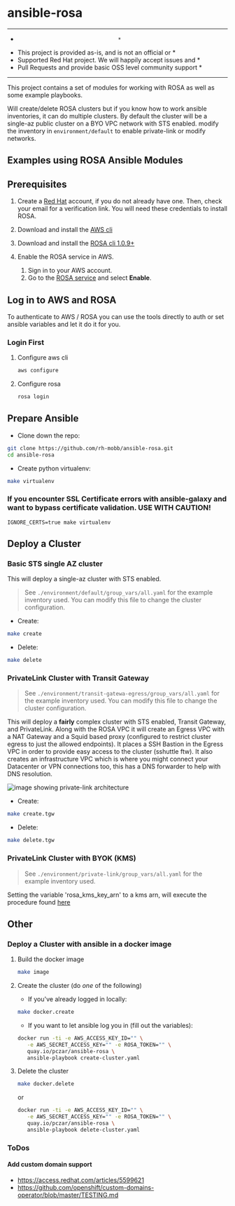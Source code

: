 # ansible-rosa

*******************************************************************
* 							          *
*  This project is provided as-is, and is not an official or      *
*  Supported Red Hat project. We will happily accept issues and   *
*  Pull Requests and provide basic OSS level community support    *
*******************************************************************

This project contains a set of modules for working with ROSA as well as some example playbooks.

Will create/delete ROSA clusters but if you know how to work ansible inventories, it can do multiple clusters. By default the cluster will be a single-az public cluster on a BYO VPC network with STS enabled.  modify the inventory in `environment/default` to enable private-link or modify networks.


## Examples using ROSA Ansible Modules

## Prerequisites

1. Create a [Red Hat](https://cloud.redhat.com) account, if you do not already have one. Then, check your email for a verification link. You will need these credentials to install ROSA.

1. Download and install the [AWS cli](https://aws.amazon.com/cli/)

1. Download and install the [ROSA cli 1.0.9+](https://github.com/openshift/rosa/releases/tag/v1.0.9)

1. Enable the ROSA service in AWS.

    1. Sign in to your AWS account.
    1. Go to the [ROSA service](https://console.aws.amazon.com/rosa/) and select **Enable**.

## Log in to AWS and ROSA

To authenticate to AWS / ROSA you can use the tools directly to auth or set ansible variables and let it do it for you.

### Login First

1. Configure aws cli

    ```bash
    aws configure
    ```

2. Configure rosa

    ```bash
    rosa login
    ```

## Prepare Ansible

* Clone down the repo:

```bash
git clone https://github.com/rh-mobb/ansible-rosa.git
cd ansible-rosa
```

* Create python virtualenv:

```bash
make virtualenv
```

### If you encounter SSL Certificate errors with ansible-galaxy and want to bypass certificate validation. USE WITH CAUTION!

```
IGNORE_CERTS=true make virtualenv
```

## Deploy a Cluster

### Basic STS single AZ cluster

This will deploy a single-az cluster with STS enabled.

> See `./environment/default/group_vars/all.yaml` for the example inventory used. You can modify this file to change the cluster configuration.

* Create:

```bash
make create
```

* Delete:

```bash
make delete
```

### PrivateLink Cluster with Transit Gateway

> See `./environment/transit-gatewa-egress/group_vars/all.yaml` for the example inventory used. You can modify this file to change the cluster configuration.

This will deploy a **fairly** complex cluster with STS enabled, Transit Gateway, and PrivateLink. Along with the ROSA VPC it will create an Egress VPC with a NAT Gateway and a Squid based proxy (configured to restrict cluster egress to just the allowed endpoints). It places a SSH Bastion in the Egress VPC in order to provide easy access to the cluster (sshuttle ftw). It also creates an infrastructure VPC which is where you might connect your Datacenter or VPN connections too, this has a DNS forwarder to help with DNS resolution.

![image showing private-link architecture](docs/images/rosa-pl-tgw.png)

* Create:

```bash
make create.tgw
```

* Delete:

```bash
make delete.tgw
```

### PrivateLink Cluster with BYOK (KMS)

>See `./environment/private-link/group_vars/all.yaml` for the example inventory used.

Setting the variable 'rosa_kms_key_arn' to a kms arn, will execute the procedure found [here](https://mobb.ninja/docs/rosa/kms/)


## Other

### Deploy a Cluster with ansible in a docker image

1. Build the docker image

    ```bash
    make image
    ```

2. Create the cluster (do *one* of the following)

    * If you've already logged in locally:

    ```bash
    make docker.create
    ```

    * If you want to let ansible log you in (fill out the variables):

    ```bash
    docker run -ti -e AWS_ACCESS_KEY_ID="" \
       -e AWS_SECRET_ACCESS_KEY="" -e ROSA_TOKEN="" \
       quay.io/pczar/ansible-rosa \
       ansible-playbook create-cluster.yaml
    ```

3. Delete the cluster

    ```bash
    make docker.delete
    ```

    or

    ```bash
    docker run -ti -e AWS_ACCESS_KEY_ID="" \
       -e AWS_SECRET_ACCESS_KEY="" -e ROSA_TOKEN="" \
       quay.io/pczar/ansible-rosa \
       ansible-playbook delete-cluster.yaml
    ```


### ToDos

#### Add custom domain support

* https://access.redhat.com/articles/5599621
* https://github.com/openshift/custom-domains-operator/blob/master/TESTING.md
